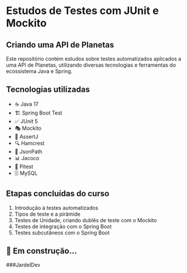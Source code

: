 # Estudos de Testes com JUnit e Mockito

## Criando uma API de Planetas

Este repositório contém estudos sobre testes automatizados aplicados a uma API de Planetas, utilizando diversas tecnologias e ferramentas do ecossistema Java e Spring.

## Tecnologias utilizadas
- ☕ Java 17
- 🏗️ Spring Boot Test
- ✅ JUnit 5
- 🎭 Mockito
- 🧐 AssertJ
- 🔍 Hamcrest
- 📜 JsonPath
- 📊 Jacoco
- 🧪 Pitest
- 🗄️ MySQL

## Etapas concluídas do curso
1. Introdução à testes automatizados
2. Tipos de teste e a pirâmide
3. Testes de Unidade, criando dublês de teste com o Mockito
4. Testes de integração com o Spring Boot
5. Testes subcutâneos com o Spring Boot

## 🚧 Em construção...

###JardelDev

